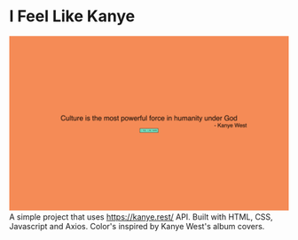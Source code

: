 # I Feel Like Kanye

![Kanye](/screenshot.png)
A simple project that uses https://kanye.rest/ API. Built with HTML, CSS, Javascript and Axios.
Color's inspired by Kanye West's album covers.
